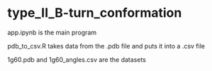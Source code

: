 # type_II_B-turn_conformation

app.ipynb is the main program

pdb_to_csv.R takes data from the .pdb file and puts it into a .csv file

1g60.pdb and 1g60_angles.csv are the datasets
